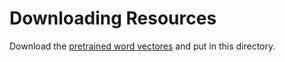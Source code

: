 # Downloading Resources

Download the [pretrained word vectores](https://mega.nz/folder/rMZyUAaK#Q_7PokhbI6IZ584ZfoIYXw) and put in this directory.